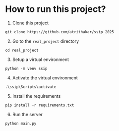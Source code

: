 # How to run this project?

1. Clone this project
```
git clone https://github.com/atrithakar/ssip_2025
```
2. Go to the `real_project` directory
```
cd real_project
```
3. Setup a virtual environment
```
python -m venv ssip
```
4. Activate the virtual environment
```
.\ssip\Scripts\activate
```
5. Install the requirements
```
pip install -r requirements.txt
```
6. Run the server
```
python main.py
```